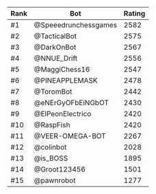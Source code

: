 Rank|Bot|Rating
---|---|---
#1|@Speeedrunchessgames|2582
#2|@TacticalBot|2575
#3|@DarkOnBot|2567
#4|@NNUE_Drift|2556
#5|@MaggiChess16|2547
#6|@PINEAPPLEMASK|2478
#7|@ToromBot|2442
#8|@eNErGyOFbEiNGbOT|2430
#9|@ElPeonElectrico|2420
#10|@RaspFish|2420
#11|@VEER-OMEGA-BOT|2267
#12|@colinbot|2028
#13|@is_BOSS|1895
#14|@Groot123456|1501
#15|@pawnrobot|1277
